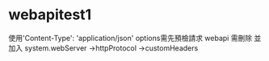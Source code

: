# webapitest1
使用'Content-Type': 'application/json'
options需先預檢請求
webapi 需刪除<remove name="OPTIONSVerbHandler" />
並加入
system.webServer
       ->httpProtocol
             ->customHeaders
        <add name="Access-Control-Allow-Origin" value="*" />
        <add name="Access-Control-Allow-Methods" value="GET, PUT, POST, DELETE, HEAD" />
        <add name="Access-Control-Allow-Headers" value="Origin, X-Requested-With, Content-Type, Accept" />
